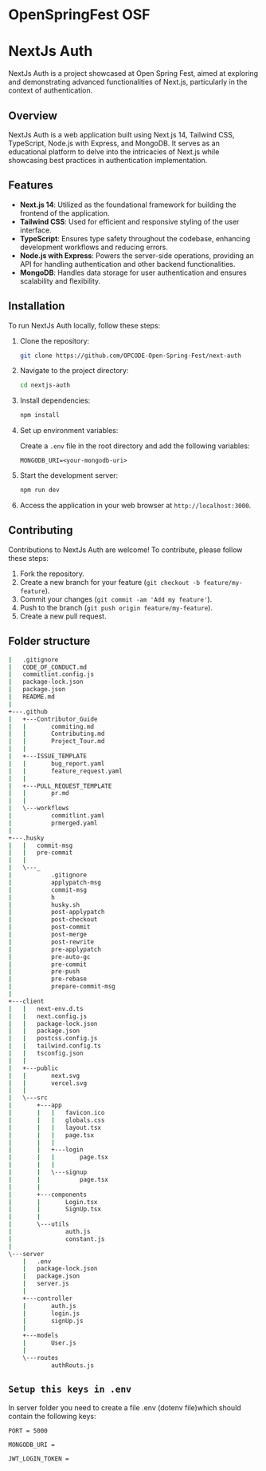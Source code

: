 # OpenSpringFest OSF



# NextJs Auth

NextJs Auth is a project showcased at Open Spring Fest, aimed at exploring and demonstrating advanced functionalities of Next.js, particularly in the context of authentication.

## Overview

NextJs Auth is a web application built using Next.js 14, Tailwind CSS, TypeScript, Node.js with Express, and MongoDB. It serves as an educational platform to delve into the intricacies of Next.js while showcasing best practices in authentication implementation.

## Features

- **Next.js 14**: Utilized as the foundational framework for building the frontend of the application.
- **Tailwind CSS**: Used for efficient and responsive styling of the user interface.
- **TypeScript**: Ensures type safety throughout the codebase, enhancing development workflows and reducing errors.
- **Node.js with Express**: Powers the server-side operations, providing an API for handling authentication and other backend functionalities.
- **MongoDB**: Handles data storage for user authentication and ensures scalability and flexibility.

## Installation

To run NextJs Auth locally, follow these steps:

1. Clone the repository:

   ```bash
   git clone https://github.com/OPCODE-Open-Spring-Fest/next-auth
   ```

2. Navigate to the project directory:

   ```bash
   cd nextjs-auth
   ```

3. Install dependencies:

   ```bash
   npm install
   ```

4. Set up environment variables:

   Create a `.env` file in the root directory and add the following variables:

   ```plaintext
   MONGODB_URI=<your-mongodb-uri>
   ```

5. Start the development server:

   ```bash
   npm run dev
   ```

6. Access the application in your web browser at `http://localhost:3000`.

## Contributing

Contributions to NextJs Auth are welcome! To contribute, please follow these steps:

1. Fork the repository.
2. Create a new branch for your feature (`git checkout -b feature/my-feature`).
3. Commit your changes (`git commit -am 'Add my feature'`).
4. Push to the branch (`git push origin feature/my-feature`).
5. Create a new pull request.




## Folder structure

``` bash
|   .gitignore
|   CODE_OF_CONDUCT.md
|   commitlint.config.js
|   package-lock.json
|   package.json
|   README.md
|
+---.github
|   +---Contributor_Guide
|   |       commiting.md
|   |       Contributing.md
|   |       Project_Tour.md
|   |
|   +---ISSUE_TEMPLATE
|   |       bug_report.yaml
|   |       feature_request.yaml
|   |
|   +---PULL_REQUEST_TEMPLATE
|   |       pr.md
|   |
|   \---workflows
|           commitlint.yaml
|           prmerged.yaml
|
+---.husky
|   |   commit-msg
|   |   pre-commit
|   |
|   \---_
|           .gitignore
|           applypatch-msg
|           commit-msg
|           h
|           husky.sh
|           post-applypatch
|           post-checkout
|           post-commit
|           post-merge
|           post-rewrite
|           pre-applypatch
|           pre-auto-gc
|           pre-commit
|           pre-push
|           pre-rebase
|           prepare-commit-msg
|
+---client
|   |   next-env.d.ts
|   |   next.config.js
|   |   package-lock.json
|   |   package.json
|   |   postcss.config.js
|   |   tailwind.config.ts
|   |   tsconfig.json
|   |
|   +---public
|   |       next.svg
|   |       vercel.svg
|   |
|   \---src
|       +---app
|       |   |   favicon.ico
|       |   |   globals.css
|       |   |   layout.tsx
|       |   |   page.tsx
|       |   |
|       |   +---login
|       |   |       page.tsx
|       |   |
|       |   \---signup
|       |           page.tsx
|       |
|       +---components
|       |       Login.tsx
|       |       SignUp.tsx
|       |
|       \---utils
|               auth.js
|               constant.js
|
\---server
    |   .env
    |   package-lock.json
    |   package.json
    |   server.js
    |
    +---controller
    |       auth.js
    |       login.js
    |       signUp.js
    |
    +---models
    |       User.js
    |
    \---routes
            authRouts.js
```

## `Setup this keys in .env`

In server folder you need to create a file .env (dotenv file)which should contain the following keys: 

`PORT = 5000`

`MONGODB_URI =`

`JWT_LOGIN_TOKEN =` 



